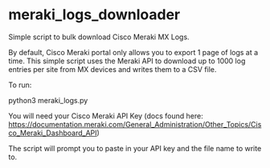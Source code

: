 # meraki_logs_downloader
Simple script to bulk download Cisco Meraki MX Logs.

By default, Cisco Meraki portal only allows you to export 1 page of logs at a time.  This simple script uses the Meraki API to download up to 1000 log entries per site from MX devices and writes them to a CSV file.


To run:

python3 meraki_logs.py

You will need your Cisco Meraki API Key (docs found here: https://documentation.meraki.com/General_Administration/Other_Topics/Cisco_Meraki_Dashboard_API)

The script will prompt you to paste in your API key and the file name to write to.
